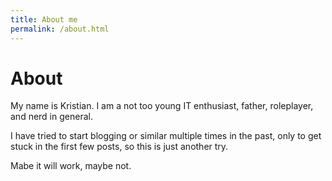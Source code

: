 ```yaml
---
title: About me
permalink: /about.html
---
```


# About

My name is Kristian. I am a not too young IT enthusiast, father, roleplayer, 
and nerd in general. 

I have tried to start blogging or similar multiple times in the past, only to 
get stuck in the first few posts, so this is just another try. 

Mabe it will work, maybe not. 
